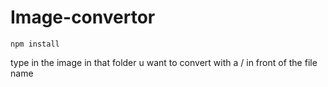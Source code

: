 # Image-convertor

`npm install`

type in the image in that folder u want to convert with a / in front of the file name
